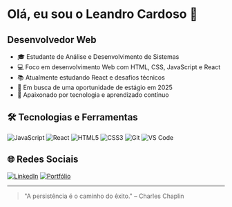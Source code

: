# Olá, eu sou o Leandro Cardoso 👋

## Desenvolvedor Web

- 🎓 Estudante de Análise e Desenvolvimento de Sistemas
- 💻 Foco em desenvolvimento Web com HTML, CSS, JavaScript e React
- 📚 Atualmente estudando React e desafios técnicos
- 🚀 Em busca de uma oportunidade de estágio em 2025
- 🧠 Apaixonado por tecnologia e aprendizado contínuo

## 🛠️ Tecnologias e Ferramentas

![JavaScript](https://img.shields.io/badge/JavaScript-F7DF1E?logo=javascript&logoColor=black&style=for-the-badge)
![React](https://img.shields.io/badge/React-61DAFB?logo=react&logoColor=black&style=for-the-badge)
![HTML5](https://img.shields.io/badge/HTML5-E34F26?logo=html5&logoColor=white&style=for-the-badge)
![CSS3](https://img.shields.io/badge/CSS3-1572B6?logo=css3&logoColor=white&style=for-the-badge)
![Git](https://img.shields.io/badge/Git-F05032?logo=git&logoColor=white&style=for-the-badge)
![VS Code](https://img.shields.io/badge/VS%20Code-007ACC?logo=visual-studio-code&logoColor=white&style=for-the-badge)

## 🌐 Redes Sociais

[![LinkedIn](https://img.shields.io/badge/LinkedIn-0077B5?logo=linkedin&logoColor=white&style=for-the-badge)](https://www.linkedin.com/in/seu-link)
[![Portfólio](https://img.shields.io/badge/Portfólio-000000?logo=github&logoColor=white&style=for-the-badge)](https://seusite.com)

---

> "A persistência é o caminho do êxito." – Charles Chaplin
